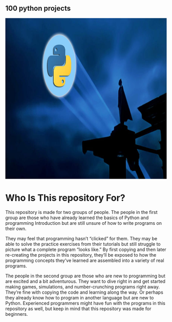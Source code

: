 <head>
    <h2> 100 python projects </h2>
</head>

<img src=".images/python_phto.jpg" alt="Simply Easy Learning" width="1280"
         height="500">
<head>
<h1>Who Is This repository For?</h1>
</head>

<p>This repository is made for two groups of people. The people in the first group
are those who have already learned the basics of Python and programming
Introduction but are still unsure of how to write programs on their own. 
</p>
<p>
They may feel that programming hasn’t “clicked” for them. They may be able to solve the
practice exercises from their tutorials but still struggle to picture what a
complete program “looks like.” By first copying and then later re-creating
the projects in this repository, they’ll be exposed to how the programming 
concepts they’ve learned are assembled into a variety of real programs.
</p>
<p>
The people in the second group are those who are new to programming
but are excited and a bit adventurous. They want to dive right in and
get started making games, simulations, and number-crunching programs
right away. They’re fine with copying the code and learning along the way.
Or perhaps they already know how to program in another language but are
new to Python.
Experienced programmers might have fun with the programs in this
repository as well, but keep in mind that this repository was made for beginners.
</p>
